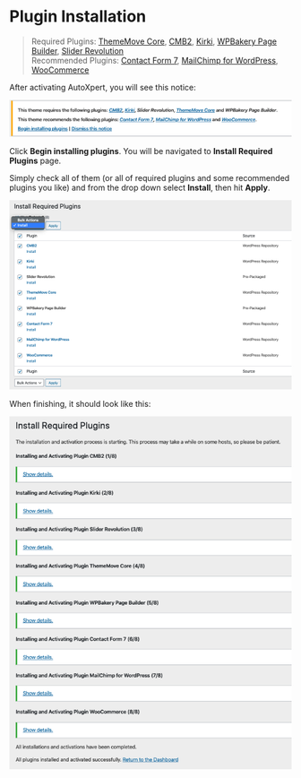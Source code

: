 # Plugin Installation

> Required Plugins: [ThemeMove Core](https://wordpress.org/plugins/thememove-core/), [CMB2](https://wordpress.org/plugins/cmb2/), [Kirki](https://wordpress.org/plugins/kirki/), [WPBakery Page Builder](https://codecanyon.net/item/visual-composer-page-builder-for-wordpress/242431?ref=ThemeMove), [Slider Revolution](https://codecanyon.net/item/slider-revolution-responsive-wordpress-plugin/2751380)<br>
> Recommended Plugins: [Contact Form 7](https://wordpress.org/plugins/contact-form-7/), [MailChimp for WordPress](https://wordpress.org/plugins/mailchimp-for-wp/), [WooCommerce](https://wordpress.org/plugins/woocommerce/)

After activating AutoXpert, you will see this notice:

![Install Plugins Notice](images/install-plugins-notice.png)

Click **Begin installing plugins**. You will be navigated to **Install Required Plugins** page.

Simply check all of them (or all of required plugins and some recommended plugins you like) and from the drop down select **Install**, then hit **Apply**.

![Install Plugins](images/install-plugins.png)

When finishing, it should look like this:

![All plugins installed](images/all-plugins-installed.png)
